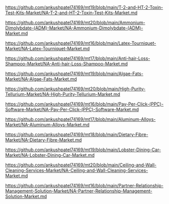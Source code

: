 <p><a href="https://github.com/ankushpatel74169/mt19/blob/main/T-2-and-HT-2-Toxin-Test-Kits-Market/NA-T-2-and-HT-2-Toxin-Test-Kits-Market.md">https://github.com/ankushpatel74169/mt19/blob/main/T-2-and-HT-2-Toxin-Test-Kits-Market/NA-T-2-and-HT-2-Toxin-Test-Kits-Market.md</a></p><p><a href="https://github.com/ankushpatel74169/mt20/blob/main/Ammonium-Dimolybdate-(ADM)-Market/NA-Ammonium-Dimolybdate-(ADM)-Market.md">https://github.com/ankushpatel74169/mt20/blob/main/Ammonium-Dimolybdate-(ADM)-Market/NA-Ammonium-Dimolybdate-(ADM)-Market.md</a></p><p><a href="https://github.com/ankushpatel74169/mt16/blob/main/Latex-Tourniquet-Market/NA-Latex-Tourniquet-Market.md">https://github.com/ankushpatel74169/mt16/blob/main/Latex-Tourniquet-Market/NA-Latex-Tourniquet-Market.md</a></p><p><a href="https://github.com/ankushpatel74169/mt17/blob/main/Anti-hair-Loss-Shampoo-Market/NA-Anti-hair-Loss-Shampoo-Market.md">https://github.com/ankushpatel74169/mt17/blob/main/Anti-hair-Loss-Shampoo-Market/NA-Anti-hair-Loss-Shampoo-Market.md</a></p><p><a href="https://github.com/ankushpatel74169/mt19/blob/main/Algae-Fats-Market/NA-Algae-Fats-Market.md">https://github.com/ankushpatel74169/mt19/blob/main/Algae-Fats-Market/NA-Algae-Fats-Market.md</a></p><p><a href="https://github.com/ankushpatel74169/mt20/blob/main/High-Purity-Tellurium-Market/NA-High-Purity-Tellurium-Market.md">https://github.com/ankushpatel74169/mt20/blob/main/High-Purity-Tellurium-Market/NA-High-Purity-Tellurium-Market.md</a></p><p><a href="https://github.com/ankushpatel74169/mt16/blob/main/Pay-Per-Click-(PPC)-Software-Market/NA-Pay-Per-Click-(PPC)-Software-Market.md">https://github.com/ankushpatel74169/mt16/blob/main/Pay-Per-Click-(PPC)-Software-Market/NA-Pay-Per-Click-(PPC)-Software-Market.md</a></p><p><a href="https://github.com/ankushpatel74169/mt17/blob/main/Aluminum-Alloys-Market/NA-Aluminum-Alloys-Market.md">https://github.com/ankushpatel74169/mt17/blob/main/Aluminum-Alloys-Market/NA-Aluminum-Alloys-Market.md</a></p><p><a href="https://github.com/ankushpatel74169/mt18/blob/main/Dietary-Fibre-Market/NA-Dietary-Fibre-Market.md">https://github.com/ankushpatel74169/mt18/blob/main/Dietary-Fibre-Market/NA-Dietary-Fibre-Market.md</a></p><p><a href="https://github.com/ankushpatel74169/mt19/blob/main/Lobster-Dining-Car-Market/NA-Lobster-Dining-Car-Market.md">https://github.com/ankushpatel74169/mt19/blob/main/Lobster-Dining-Car-Market/NA-Lobster-Dining-Car-Market.md</a></p><p><a href="https://github.com/ankushpatel74169/mt20/blob/main/Ceiling-and-Wall-Cleaning-Services-Market/NA-Ceiling-and-Wall-Cleaning-Services-Market.md">https://github.com/ankushpatel74169/mt20/blob/main/Ceiling-and-Wall-Cleaning-Services-Market/NA-Ceiling-and-Wall-Cleaning-Services-Market.md</a></p><p><a href="https://github.com/ankushpatel74169/mt16/blob/main/Partner-Relationship-Management-Solution-Market/NA-Partner-Relationship-Management-Solution-Market.md">https://github.com/ankushpatel74169/mt16/blob/main/Partner-Relationship-Management-Solution-Market/NA-Partner-Relationship-Management-Solution-Market.md</a></p>
